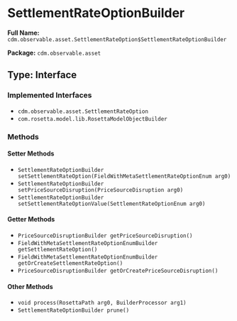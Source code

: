 # SettlementRateOptionBuilder

**Full Name:** `cdm.observable.asset.SettlementRateOption$SettlementRateOptionBuilder`

**Package:** `cdm.observable.asset`

## Type: Interface

### Implemented Interfaces

- `cdm.observable.asset.SettlementRateOption`
- `com.rosetta.model.lib.RosettaModelObjectBuilder`

### Methods

#### Setter Methods

- `SettlementRateOptionBuilder setSettlementRateOption(FieldWithMetaSettlementRateOptionEnum arg0)`
- `SettlementRateOptionBuilder setPriceSourceDisruption(PriceSourceDisruption arg0)`
- `SettlementRateOptionBuilder setSettlementRateOptionValue(SettlementRateOptionEnum arg0)`

#### Getter Methods

- `PriceSourceDisruptionBuilder getPriceSourceDisruption()`
- `FieldWithMetaSettlementRateOptionEnumBuilder getSettlementRateOption()`
- `FieldWithMetaSettlementRateOptionEnumBuilder getOrCreateSettlementRateOption()`
- `PriceSourceDisruptionBuilder getOrCreatePriceSourceDisruption()`

#### Other Methods

- `void process(RosettaPath arg0, BuilderProcessor arg1)`
- `SettlementRateOptionBuilder prune()`

